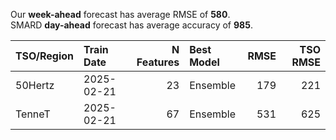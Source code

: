 
Our __week-ahead__ forecast has average RMSE of __580__.  
SMARD __day-ahead__ forecast has average accuracy of __985__. 
    
| TSO/Region   | Train Date   |   N Features | Best Model   |   RMSE |   TSO RMSE |
|:-------------|:-------------|-------------:|:-------------|-------:|-----------:|
| 50Hertz      | 2025-02-21   |           23 | Ensemble     |    179 |        221 |
| TenneT       | 2025-02-21   |           67 | Ensemble     |    531 |        625 |